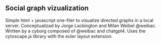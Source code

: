 ## Social graph vizualization

Simple html + javascript one-filer to visualize directed graphs in a local server. Conceptualizad by Jorge Lackington and Milan Weibel @weibac. Written by a cyborg composed of @weibac and chatgpt4. Uses the cytoscape.js library with the euler layout extension.